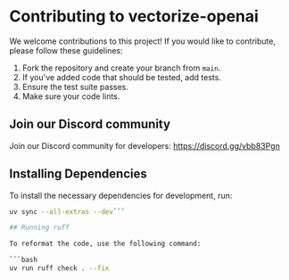 # Contributing to vectorize-openai

We welcome contributions to this project! If you would like to contribute, please follow these guidelines:

1. Fork the repository and create your branch from `main`.
2. If you've added code that should be tested, add tests.
3. Ensure the test suite passes.
4. Make sure your code lints.

## Join our Discord community

Join our Discord community for developers: https://discord.gg/vbb83Pgn

## Installing Dependencies

To install the necessary dependencies for development, run:

````bash
uv sync --all-extras --dev```

## Running ruff

To reformat the code, use the following command:

```bash
uv run ruff check . --fix
````
